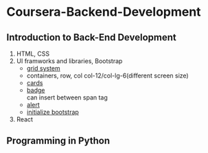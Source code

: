 # Coursera-Backend-Development
## Introduction to Back-End Development
1. HTML, CSS
2. UI framworks and libraries, Bootstrap
   - [grid system](https://getbootstrap.com/docs/4.0/layout/grid/)
   - containers, row, col col-12/col-lg-6(different screen size)
   - [cards](https://getbootstrap.com/docs/4.0/components/card/)
   - [badge](https://getbootstrap.com/docs/4.0/components/badge/)<br>can insert between span tag
   - [alert](https://getbootstrap.com/docs/4.0/components/alerts/)
   - [initialize bootstrap](https://getbootstrap.com/docs/5.2/getting-started/introduction/)
3. React
## Programming in Python
